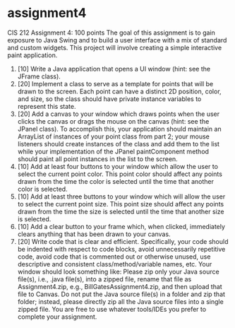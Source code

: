 # assignment4
CIS 212 Assignment 4: 100 points
The goal of this assignment is to gain exposure to Java Swing and to build a user interface with a mix of standard and custom widgets. This project will involve creating a simple interactive paint application.
1. [10] Write a Java application that opens a UI window (hint: see the JFrame class).
2. [20] Implement a class to serve as a template for points that will be drawn to the screen. Each point can have a distinct 2D position, color, and size, so the class should have private instance variables to represent this state.
3. [20] Add a canvas to your window which draws points when the user clicks the canvas or drags the mouse on the canvas (hint: see the JPanel class). To accomplish this, your application should maintain an ArrayList of instances of your point class from part 2; your mouse listeners should create instances of the class and add them to the list while your implementation of the JPanel paintComponent method should paint all point instances in the list to the screen.
3. [10] Add at least four buttons to your window which allow the user to select the current point color. This point color should affect any points drawn from the time the color is selected until the time that another color is selected.
4. [10] Add at least three buttons to your window which will allow the user to select the current point size. This point size should affect any points drawn from the time the size is selected until the time that another size is selected.
5. [10] Add a clear button to your frame which, when clicked, immediately clears anything that has been drawn to your canvas.
6. [20] Write code that is clear and efficient. Specifically, your code should be indented with respect to code blocks, avoid unnecessarily repetitive code, avoid code that is commented out or otherwise unused, use descriptive and consistent class/method/variable names, etc.
Your window should look something like:
 Please zip only your Java source file(s), i.e., .java file(s), into a zipped file, rename that file as <Your Full Name>Assignment4.zip, e.g., BillGatesAssignment4.zip, and then upload that file to Canvas. Do not put the Java source file(s) in a folder and zip that folder; instead, please directly zip all the Java source files into a single zipped file. You are free to use whatever tools/IDEs you prefer to complete your assignment.
